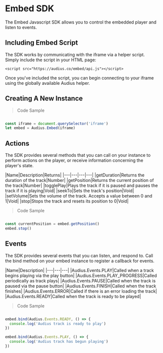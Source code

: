 # Embed SDK

The Embed Javascript SDK allows you to control the embedded player and listen to events.

## Including Embed Script

The SDK works by communicating with the iframe via a helper script. Simply include the script in your HTML page:

`<script src="https://audius.co/embed/api.js"></script>`

Once you've included the script, you can begin connecting to your iframe using the globally available Audius helper.

## Creating A New Instance

> Code Sample

```javascript

const iframe = document.querySelector('iframe')
let embed = Audius.Embed(iframe)

```

## Actions

The SDK provides several methods that you can call on your instance to perform actions on the player,
or receive information concerning the player's state.

|Name|Description|Returns|
|---|---|---|---|
|getDuration|Returns the duration of the track|Number|
|getPosition|Returns the current position of the track|Number|
|togglePlay|Plays the track if it is paused and pauses the track if it is playing|Void|
|seekTo|Sets the track's position|Void|
|setVolume|Sets the volume of the track. Accepts a value between 0 and 1|Void|
|stop|Stops the track and resets its position to 0|Void|

> Code Sample

```javascript

const currentPosition = embed.getPosition()
embed.stop()

```

## Events

The SDK provides several events that you can listen, and respond to. Call the bind method on your embed instance
to register a callback for events. 

|Name|Description|
|---|---|---|
|Audius.Events.PLAY|Called when a track begins playing via the play button|
|Audius.Events.PLAY_PROGRESS|Called periodically as track plays|
|Audius.Events.PAUSE|Called when the track is paused via the pause button|
|Audius.Events.FINISH|Called when the track finishes|
|Audius.Events.ERROR|Called if there is an error loading the track|
|Audius.Events.READY|Called when the track is ready to be played|

> Code Sample

```javascript

embed.bind(Audius.Events.READY, () => {
  console.log('Audius track is ready to play')
})

embed.bind(Audius.Events.PLAY, () => {
  console.log('Audius track has begun playing')
})

```

<br />
<br />
